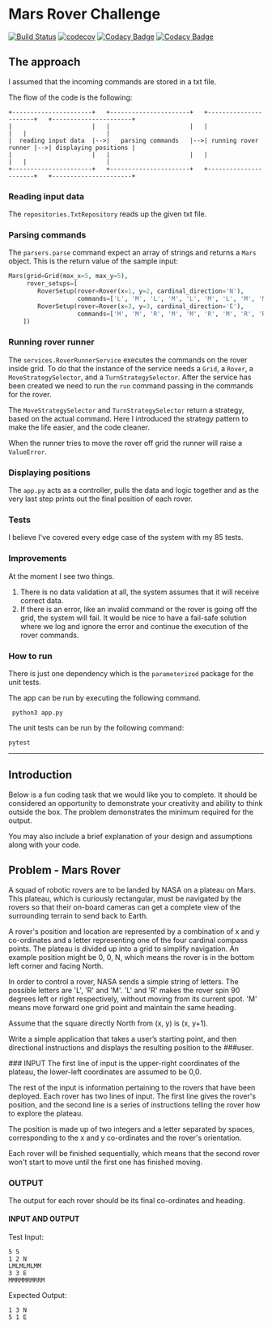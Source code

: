 # Mars Rover Challenge

[![Build Status](https://travis-ci.org/dev-11/mars-rover-challenge.svg?branch=master)](https://travis-ci.org/dev-11/mars-rover-challenge)
[![codecov](https://codecov.io/gh/dev-11/mars-rover-challenge/branch/master/graph/badge.svg)](https://codecov.io/gh/dev-11/mars-rover-challenge)
[![Codacy Badge](https://api.codacy.com/project/badge/Grade/76f03ad42cd84729850139f19201e9a2)](https://www.codacy.com/manual/dev-11/mars-rover-challenge?utm_source=github.com&amp;utm_medium=referral&amp;utm_content=dev-11/mars-rover-challenge&amp;utm_campaign=Badge_Grade)
[![Codacy Badge](https://api.codacy.com/project/badge/Coverage/76f03ad42cd84729850139f19201e9a2)](https://www.codacy.com/manual/dev-11/mars-rover-challenge?utm_source=github.com&utm_medium=referral&utm_content=dev-11/mars-rover-challenge&utm_campaign=Badge_Coverage)

## The approach
I assumed that the incoming commands are stored in a txt file.

The flow of the code is the following:
```text
+----------------------+   +----------------------+   +----------------------+   +----------------------+                
|                      |   |                      |   |                      |   |                      |                
|  reading input data  |-->|   parsing commands   |-->| running rover runner |-->| displaying positions |                
|                      |   |                      |   |                      |   |                      |                
+----------------------+   +----------------------+   +----------------------+   +----------------------+ 
```

### Reading input data
The `repositories.TxtRepository` reads up the given txt file.

### Parsing commands
The `parsers.parse` command expect an array of strings and returns a `Mars` object.
This is the return value of the sample input:
```python
Mars(grid=Grid(max_x=5, max_y=5),
     rover_setups=[
        RoverSetup(rover=Rover(x=1, y=2, cardinal_direction='N'),
                   commands=['L', 'M', 'L', 'M', 'L', 'M', 'L', 'M', 'M']),
        RoverSetup(rover=Rover(x=3, y=3, cardinal_direction='E'),
                   commands=['M', 'M', 'R', 'M', 'M', 'R', 'M', 'R', 'R', 'M'])
    ])
```

### Running rover runner
The `services.RoverRunnerService` executes the commands on the rover inside grid.
To do that the instance of the service needs a `Grid`, a `Rover`, a `MoveStrategySelector`, and a `TurnStrategySelector`.
After the service has been created we need to run the `run` command passing in the commands for the rover.

The  `MoveStrategySelector` and `TurnStrategySelector` return a strategy, based on the actual command.
Here I introduced the strategy pattern to make the life easier, and the code cleaner.

When the runner tries to move the rover off grid the runner will raise a `ValueError`.  

### Displaying positions

The `app.py` acts as a controller, pulls the data and logic together and as the very last step prints out the final position of each rover.

### Tests
I believe I've covered every edge case of the system with my 85 tests.

### Improvements 
At the moment I see two things.

1.  There is no data validation at all, the system assumes that it will receive correct data.
2.  If there is an error, like an invalid command or the rover is going off the grid, the system will fail. It would be nice to have a fail-safe solution where we log and ignore the error and continue the execution of the rover commands.    

### How to run
There is just one dependency which is the `parameterized` package for the unit tests.

The app can be run by executing the following command. 
```shell script
 python3 app.py
```

The unit tests can be run by the following command:
```shell script
pytest
```


---

## Introduction
Below is a fun coding task that we would like you to complete. It should be considered an opportunity to demonstrate your creativity and ability to think outside the box. The problem demonstrates the minimum required for the output.

You may also include a brief explanation of your design and assumptions along with your code.

## Problem - Mars Rover
A squad of robotic rovers are to be landed by NASA on a plateau on Mars. This plateau, which is curiously rectangular, must be navigated by the rovers so that their on-board cameras can get a complete view of the surrounding terrain to send back to Earth.

A rover's position and location are represented by a combination of x and y co-ordinates and a letter representing one of the four cardinal compass points. The plateau is divided up into a grid to simplify navigation. An example position might be 0, 0, N, which means the rover is in the bottom left corner and facing North.

In order to control a rover, NASA sends a simple string of letters. The possible letters are 'L', 'R' and 'M'. 'L' and 'R' makes the rover spin 90 degrees left or right respectively, without moving from its current spot. 'M' means move forward one grid point and maintain the same heading.

Assume that the square directly North from (x, y) is (x, y+1).

Write a simple application that takes a user’s starting point, and then directional instructions and displays the resulting position to the ###user.

### INPUT
The first line of input is the upper-right coordinates of the plateau, the lower-left coordinates are assumed to be 0,0.
 
The rest of the input is information pertaining to the rovers that have been deployed. Each rover has two lines of input. The first line gives the rover's position, and the second line is a series of instructions telling the rover how to explore the plateau.
 
The position is made up of two integers and a letter separated by spaces, corresponding to the x and y co-ordinates and the rover's orientation.
 
Each rover will be finished sequentially, which means that the second rover won't start to move until the first one has finished moving.

### OUTPUT
The output for each rover should be its final co-ordinates and heading.

#### INPUT AND OUTPUT
Test Input:
```text
5 5
1 2 N
LMLMLMLMM
3 3 E
MMRMMRMRRM
```
Expected Output:
```text
1 3 N
5 1 E
```
